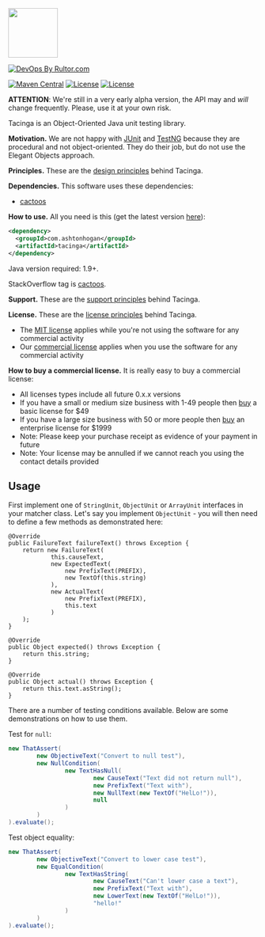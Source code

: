 <img src="http://cf.jare.io/?u=http%3A%2F%2Fwww.yegor256.com%2Fimages%2Fbooks%2Felegant-objects%2Fcactus.svg" height="100px" />

[![DevOps By Rultor.com](http://www.rultor.com/b/ashtonhogan/tacinga)](http://www.rultor.com/p/ashtonhogan/tacinga)

[![Maven Central](https://img.shields.io/maven-central/v/com.ashtonhogan/tacinga.svg)](https://maven-badges.herokuapp.com/maven-central/com.ashtonhogan/tacinga)
[![License](https://img.shields.io/badge/license-MIT-green.svg)](https://github.com/ashtonhogan/tacinga/blob/master/LICENSE.txt)
[![License](https://img.shields.io/badge/license-commercial-brightgreen.svg)](http://www.binpress.com/license/view/l/36fb5928c44bd99f25d6da3c115a4fe3)

**ATTENTION**: We're still in a very early alpha version, the API
may and _will_ change frequently. Please, use it at your own risk.

Tacinga is an Object-Oriented Java unit testing library.

**Motivation.**
We are not happy with
[JUnit](https://junit.org/) and
[TestNG](http://testng.org) because
they are procedural and not object-oriented. They do their job,
but do not use the Elegant Objects approach.

**Principles.**
These are the [design principles](http://www.elegantobjects.org#principles) behind Tacinga.

**Dependencies.**
This software uses these dependencies: 

* [cactoos](https://github.com/yegor256/cactoos)

**How to use.** All you need is this (get the latest version [here](https://github.com/ashtonhogan/tacinga/releases)):

```xml
<dependency>
  <groupId>com.ashtonhogan</groupId>
  <artifactId>tacinga</artifactId>
</dependency>
```

Java version required: 1.9+.

StackOverflow tag is [cactoos](https://stackoverflow.com/questions/tagged/cactoos).

**Support.**
These are the [support principles](https://ashtonhogan.com/why-are-you-afraid-of-free-support.html) behind Tacinga.

**License.**
These are the [license principles](https://ashtonhogan.com/commercial-licenses-do-not-make-you-a-bad-person.html) behind Tacinga.

* The [MIT license](https://raw.githubusercontent.com/ashtonhogan/cactoos-webserver/master/README.md) applies while you're not using the software for any commercial activity
* Our [commercial license](http://www.binpress.com/license/view/l/36fb5928c44bd99f25d6da3c115a4fe3) applies when you use the software for any commercial activity

**How to buy a commercial license.**
It is really easy to buy a commercial license:

* All licenses types include all future 0.x.x versions
* If you have a small or medium size business with 1-49 people then [buy](https://www.coinpayments.net/index.php?cmd=_pay&reset=1&merchant=91248a0993242d7bb62ccec107a3e610&currency=USD&amountf=49&item_name=Payment%20for%20Tacinga%20Basic%20License) a basic license for $49
* If you have a large size business with 50 or more people then [buy](https://www.coinpayments.net/index.php?cmd=_pay&reset=1&merchant=91248a0993242d7bb62ccec107a3e610&currency=USD&amountf=1999&item_name=Payment%20for%20Tacinga%20Enterprise%20License) an enterprise license for $1999
* Note: Please keep your purchase receipt as evidence of your payment in future
* Note: Your license may be annulled if we cannot reach you using the contact details provided

## Usage

First implement one of `StringUnit`, `ObjectUnit` or `ArrayUnit` interfaces in your matcher class.
Let's say you implement `ObjectUnit` - you will then need to define a few methods as demonstrated here:

```
@Override
public FailureText failureText() throws Exception {
    return new FailureText(
            this.causeText,
            new ExpectedText(
                new PrefixText(PREFIX),
                new TextOf(this.string)
            ),
            new ActualText(
                new PrefixText(PREFIX),
                this.text
            )
    );
}
```

```
@Override
public Object expected() throws Exception {
    return this.string;
}
```

```
@Override
public Object actual() throws Exception {
    return this.text.asString();
}
```

There are a number of testing conditions available.
Below are some demonstrations on how to use them.

Test for `null`:

```java
new ThatAssert(
        new ObjectiveText("Convert to null test"),
        new NullCondition(
                new TextHasNull(
                        new CauseText("Text did not return null"),
                        new PrefixText("Text with"),
                        new NullText(new TextOf("HelLo!")),
                        null
                )
        )
).evaluate();
```

Test object equality:

```java
new ThatAssert(
        new ObjectiveText("Convert to lower case test"),
        new EqualCondition(
                new TextHasString(
                        new CauseText("Can't lower case a text"),
                        new PrefixText("Text with"),
                        new LowerText(new TextOf("HelLo!")),
                        "hello!"
                )
        )
).evaluate();
```
